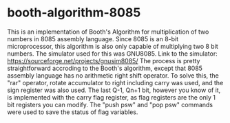 # booth-algorithm-8085
This is an implementation of Booth's Algorithm for multiplication of two numbers in 8085 assembly language.
Since 8085 is an 8-bit microprocessor, this algorithm is also only capable of multiplying two 8 bit numbers.
The simulator used for this was GNU8085.
Link to the simulator: https://sourceforge.net/projects/gnusim8085/
The process is pretty straightforward accroding to the Booth's algorithm, except that 8085 assembly language has no arithmetic right shift operator.
To solve this, the "rar" operator, rotate accumulator to right including carry was used, and the sign register was also used.
The last Q-1, Qn+1 bit, however you know of it, is implemented with the carry flag register, as flag registers are the only 1 bit registers you can modify.
The "push psw" and  "pop psw" commands were used to save the status of flag variables.
